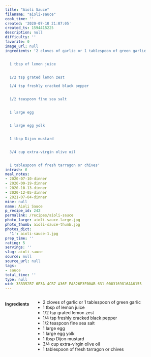```yaml
---
title: "Aioli Sauce"
filename: "aioli-sauce"
cook_time: ''
created: '2020-07-10 21:07:05'
created_ts: 1594415225
description: null
difficulty: ''
favorite: 0
image_url: null
ingredients: '2 cloves of garlic or 1 tablespoon of green garlic


  1 tbsp of lemon juice


  1/2 tsp grated lemon zest

  1/4 tsp freshly cracked black pepper


  1/2 teaspoon fine sea salt


  1 large egg


  1 large egg yolk


  1 tbsp Dijon mustard


  3/4 cup extra-virgin olive oil


  1 tablespoon of fresh tarragon or chives'
intrash: 0
meal_notes:
- 2020-07-10-dinner
- 2020-09-19-dinner
- 2020-10-13-dinner
- 2020-12-05-dinner
- 2021-07-04-dinner
mine: null
name: Aioli Sauce
p_recipe_id: 242
permalink: /recipes/aioli-sauce
photo_large: aioli-sauce-large.jpg
photo_thumb: aioli-sauce-thumb.jpg
photos_dict:
  '1': aioli-sauce-1.jpg
prep_time: ''
rating: 5
servings: ''
slug: aioli-sauce
source: null
source_url: null
tags:
- sauce
total_time: ''
type: null
uid: 383352B7-6E3A-4CB7-A36E-EA826E3E00AB-631-0003169816AA6155
---
```

<div class="large-8 medium-7 columns" id="writeup">	</div><!-- #writeup -->
</div><!-- #row-one -->
<div class="row" id="row-two">	<div class="medium-4 small-5 columns" id="ingredients"><h4>Ingredients</h4><div class="box box-ingredients content"><ul>
<li>2 cloves of garlic or 1 tablespoon of green garlic</li>
<li>1 tbsp of lemon juice</li>
<li>1/2 tsp grated lemon zest</li>
<li>1/4 tsp freshly cracked black pepper</li>
<li>1/2 teaspoon fine sea salt</li>
<li>1 large egg</li>
<li>1 large egg yolk</li>
<li>1 tbsp Dijon mustard</li>
<li>3/4 cup extra-virgin olive oil</li>
<li>1 tablespoon of fresh tarragon or chives</li>
</ul>
</div>	</div>	<div class="medium-6 small-7 columns" id="directions">	</div>